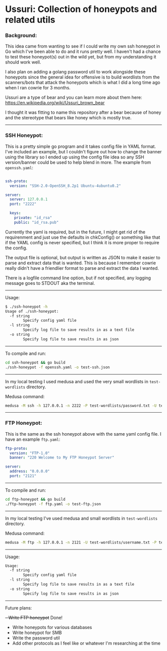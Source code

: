 # Ussuri: Collection of honeypots and related utils

### Background:

This idea came from wanting to see if I could write my own ssh honeypot in Go which I've been able to do and it runs pretty well.
I haven't had a chance to test these honeypot(s) out in the wild yet, but from my understanding it should work well.

I also plan on adding a golang password util to work alongside these honeypots since the general idea for offensive is to build
wordlists from the scanners/bots that attack the honeypots which is what I did a long time ago when I ran cowrie for 3 months.

Ussuri are a type of bear and you can learn more about them here: https://en.wikipedia.org/wiki/Ussuri_brown_bear

I thought it was fitting to name this repository after a bear because of honey and the stereotype that bears like honey which is mostly true.

------

### SSH Honeypot:

This is a pretty simple go program and it takes config file in YAML format. I've included an example, but I couldn't figure out how to change the banner using the library so I ended up using the config file idea so any SSH version/banner could be used to help blend in more. The example from `openssh.yaml`:

```yaml

ssh-proto:
  version: "SSH-2.0-OpenSSH_8.2p1 Ubuntu-4ubuntu0.2"

server:
  server: 127.0.0.1
  port: "2222"

  keys:
    private: "id_rsa"
    public: "id_rsa.pub"
```

Currently the yaml is required, but in the future, I might get rid of the requirenment and just use the defaults in chkConfig() or something like that if the YAML config is never specified, but I think it is more proper to require the config.

The output file is optional, but output is written as JSON to make it easier to parse and extract data that is wanted. This is because I remember cowrie really didn't have a friendlier format to parse and extract the data I wanted.

There is a logfile command line option, but if not specified, any logging message goes to STDOUT aka the terminal.

---

Usage:

```bash
$ ./ssh-honeypot -h
Usage of ./ssh-honeypot:
  -f string
        Specify config yaml file
  -l string
        Specify log file to save results in as a text file
  -o string
        Specify log file to save results in as json
```

---

To compile and run:

```bash
cd ssh-honeypot && go build
./ssh-honeypot -f openssh.yaml -o test-ssh.json
```

---

In my local testing I used medusa and used the very small wordlists in `test-wordlists` directory.

Medusa command:

```bash
medusa -M ssh -h 127.0.0.1 -n 2222 -P test-wordlists/password.txt -U test-wordlists/username.txt
```

------

### FTP Honeypot:

This is the same as the ssh honeypot above with the same yaml config file. I have an example `ftp.yaml`:

```yaml
ftp-proto:
  version: "FTP-1.0"
  banner: "220 Welcome to My FTP Honeypot Server"

server:
  address: "0.0.0.0"
  port: "2121"

```

------

To compile and run:

```bash
cd ftp-honeypot && go build
./ftp-honeypot -f ftp.yaml -o test-ftp.json
```

------

In my local testing I've used medusa and small wordlists in `test-wordlists` directory.

Medusa command:

```bash
medusa -M ftp -h 127.0.0.1 -n 2121 -U test-wordlists/username.txt -P test-wordlists/password.txt 
```

------

Usage:

```bash
Usage:
  -f string
        Specify config yaml file
  -l string
        Specify log file to save results in as a text file
  -o string
        Specify log file to save results in as json
```

------

Future plans:

~~- Write FTP honeypot~~ Done!
- Write honeypots for various databases
- Write honeypot for SMB
- Write the password util
- Add other protocols as I feel like or whatever I'm researching at the time